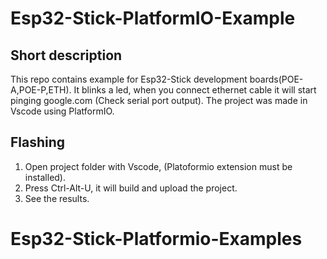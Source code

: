 <!-- Short description -->
# Esp32-Stick-PlatformIO-Example
## Short description
This repo contains example for Esp32-Stick development boards(POE-A,POE-P,ETH). It blinks a led, when you connect ethernet cable it will start pinging google.com (Check serial port output).
The project was made in Vscode using PlatformIO.

## Flashing 
1. Open project folder with Vscode, (Platoformio extension must be installed).
2. Press Ctrl-Alt-U, it will build and upload the project.
3. See the results.
# Esp32-Stick-Platformio-Examples
